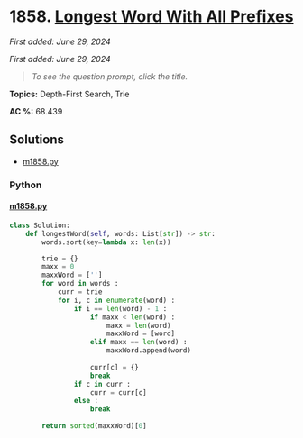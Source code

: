 # 1858. [Longest Word With All Prefixes](<https://leetcode.com/problems/longest-word-with-all-prefixes>)

*First added: June 29, 2024*

*First added: June 29, 2024*


> *To see the question prompt, click the title.*

**Topics:** Depth-First Search, Trie

**AC %:** 68.439


## Solutions

- [m1858.py](<../my-submissions/m1858.py>)
### Python
#### [m1858.py](<../my-submissions/m1858.py>)
```Python
class Solution:
    def longestWord(self, words: List[str]) -> str:
        words.sort(key=lambda x: len(x))

        trie = {}
        maxx = 0
        maxxWord = ['']
        for word in words :
            curr = trie
            for i, c in enumerate(word) :
                if i == len(word) - 1 :
                    if maxx < len(word) :
                        maxx = len(word)
                        maxxWord = [word]
                    elif maxx == len(word) :
                        maxxWord.append(word)
                    
                    curr[c] = {}
                    break
                if c in curr :
                    curr = curr[c]
                else :
                    break
            
        return sorted(maxxWord)[0]
```

